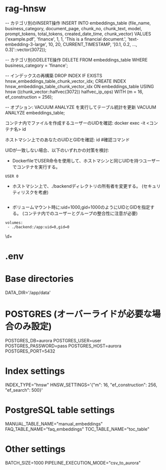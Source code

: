 # rag-hnsw

-- カテゴリ別のINSERT操作
INSERT INTO embeddings_table (file_name, business_category, document_page, chunk_no, chunk_text, model, prompt_tokens, total_tokens, created_date_time, chunk_vector)
VALUES ('example.pdf', 'finance', 1, 1, 'This is a financial document.', 'text-embedding-3-large', 10, 20, CURRENT_TIMESTAMP, '[0.1, 0.2, ..., 0.3]'::vector(3072));

-- カテゴリ別のDELETE操作
DELETE FROM embeddings_table
WHERE business_category = 'finance';

-- インデックスの再構築
DROP INDEX IF EXISTS hnsw_embeddings_table_chunk_vector_idx;
CREATE INDEX hnsw_embeddings_table_chunk_vector_idx ON embeddings_table
USING hnsw ((chunk_vector::halfvec(3072)) halfvec_ip_ops)
WITH (m = 16, ef_construction = 256);

-- オプション: VACUUM ANALYZE を実行してテーブル統計を更新
VACUUM ANALYZE embeddings_table;


コンテナ内でファイルを作成するユーザーのUIDを確認:
docker exec -it <コンテナ名> id

ホストマシン上でのあなたのUIDとGIDを確認:
id #確認コマンド

UIDが一致しない場合、以下のいずれかの対策を検討:
 - DockerfileでUSER命令を使用して、ホストマシンと同じUIDを持つユーザーでコンテナを実行する。
```
USER 0
```
 - ホストマシン上で、./backendディレクトリの所有者を変更する。 (セキュリティリスクを考慮)
```

```
 - ボリュームマウント時に:uid=1000,gid=1000のようにUIDとGIDを指定する。 (コンテナ内でのユーザーとグループの整合性に注意が必要)
 ```
volumes:
  - ./backend:/app:uid=0,gid=0
 ```

\d+

# .env

# Base directories
DATA_DIR='/app/data'

# POSTGRES (オーバーライドが必要な場合のみ設定)
POSTGRES_DB=aurora
POSTGRES_USER=user
POSTGRES_PASSWORD=pass
POSTGRES_HOST=aurora
POSTGRES_PORT=5432

# Index settings
INDEX_TYPE="hnsw"
HNSW_SETTINGS='{"m": 16, "ef_construction": 256, "ef_search": 500}'

# PostgreSQL table settings
MANUAL_TABLE_NAME="manual_embeddings"
FAQ_TABLE_NAME="faq_embeddings"
TOC_TABLE_NAME="toc_table"

# Other settings
BATCH_SIZE=1000
PIPELINE_EXECUTION_MODE="csv_to_aurora"
